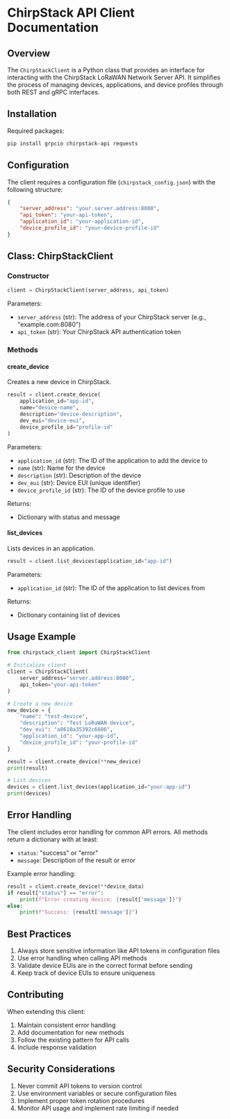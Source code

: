 # ChirpStack API Client Documentation

## Overview
The `ChirpStackClient` is a Python class that provides an interface for interacting with the ChirpStack LoRaWAN Network Server API. It simplifies the process of managing devices, applications, and device profiles through both REST and gRPC interfaces.

## Installation
Required packages:
```bash
pip install grpcio chirpstack-api requests
```

## Configuration
The client requires a configuration file (`chirpstack_config.json`) with the following structure:
```json
{
    "server_address": "your.server.address:8080",
    "api_token": "your-api-token",
    "application_id": "your-application-id",
    "device_profile_id": "your-device-profile-id"
}
```

## Class: ChirpStackClient

### Constructor
```python
client = ChirpStackClient(server_address, api_token)
```

Parameters:
- `server_address` (str): The address of your ChirpStack server (e.g., "example.com:8080")
- `api_token` (str): Your ChirpStack API authentication token

### Methods

#### create_device
Creates a new device in ChirpStack.

```python
result = client.create_device(
    application_id="app-id",
    name="device-name",
    description="device-description",
    dev_eui="device-eui",
    device_profile_id="profile-id"
)
```

Parameters:
- `application_id` (str): The ID of the application to add the device to
- `name` (str): Name for the device
- `description` (str): Description of the device
- `dev_eui` (str): Device EUI (unique identifier)
- `device_profile_id` (str): The ID of the device profile to use

Returns:
- Dictionary with status and message

#### list_devices
Lists devices in an application.

```python
result = client.list_devices(application_id="app-id")
```

Parameters:
- `application_id` (str): The ID of the application to list devices from

Returns:
- Dictionary containing list of devices

## Usage Example
```python
from chirpstack_client import ChirpStackClient

# Initialize client
client = ChirpStackClient(
    server_address="server.address:8080",
    api_token="your-api-token"
)

# Create a new device
new_device = {
    "name": "test-device",
    "description": "Test LoRaWAN device",
    "dev_eui": "a8610a35392c6606",
    "application_id": "your-app-id",
    "device_profile_id": "your-profile-id"
}

result = client.create_device(**new_device)
print(result)

# List devices
devices = client.list_devices(application_id="your-app-id")
print(devices)
```

## Error Handling
The client includes error handling for common API errors. All methods return a dictionary with at least:
- `status`: "success" or "error"
- `message`: Description of the result or error

Example error handling:
```python
result = client.create_device(**device_data)
if result["status"] == "error":
    print(f"Error creating device: {result['message']}")
else:
    print(f"Success: {result['message']}")
```

## Best Practices
1. Always store sensitive information like API tokens in configuration files
2. Use error handling when calling API methods
3. Validate device EUIs are in the correct format before sending
4. Keep track of device EUIs to ensure uniqueness

## Contributing
When extending this client:
1. Maintain consistent error handling
2. Add documentation for new methods
3. Follow the existing pattern for API calls
4. Include response validation

## Security Considerations
1. Never commit API tokens to version control
2. Use environment variables or secure configuration files
3. Implement proper token rotation procedures
4. Monitor API usage and implement rate limiting if needed